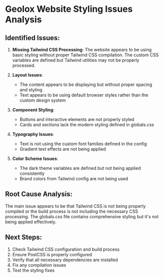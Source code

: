 # Geolox Website Styling Issues Analysis

## Identified Issues:

1. **Missing Tailwind CSS Processing**: The website appears to be using basic styling without proper Tailwind CSS compilation. The custom CSS variables are defined but Tailwind utilities may not be properly processed.

2. **Layout Issues**: 
   - The content appears to be displaying but without proper spacing and styling
   - Text appears to be using default browser styles rather than the custom design system

3. **Component Styling**: 
   - Buttons and interactive elements are not properly styled
   - Cards and sections lack the modern styling defined in globals.css

4. **Typography Issues**:
   - Text is not using the custom font families defined in the config
   - Gradient text effects are not being applied

5. **Color Scheme Issues**:
   - The dark theme variables are defined but not being applied consistently
   - Brand colors from Tailwind config are not being used

## Root Cause Analysis:
The main issue appears to be that Tailwind CSS is not being properly compiled or the build process is not including the necessary CSS processing. The globals.css file contains comprehensive styling but it's not being applied effectively.

## Next Steps:
1. Check Tailwind CSS configuration and build process
2. Ensure PostCSS is properly configured
3. Verify that all necessary dependencies are installed
4. Fix any compilation issues
5. Test the styling fixes

